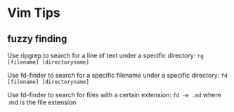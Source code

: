 # Vim Tips

## fuzzy finding
Use ripgrep to search for a line of text under a specific directory:
`rg [filename] [directoryname]`

Use fd-finder to search for a specific filename under a specific directory:
`fd [filename] [directoryname]`

Use fd-finder to search for files with a certain extension:
`fd -e .md` where .md is the file extension
